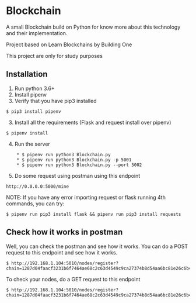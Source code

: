 # Blockchain

A small Blockchain build on Python for know more about this technology and their implementation.

Project based on Learn Blockchains by Building One

This project are only for study purposes

## Installation
1. Run python 3.6+
2. Install pipenv
3. Verify that you have pip3 installed

```
$ pip3 install pipenv 
```
3. Install all the requirements (Flask and request install over pipenv)
```
$ pipenv install
```
4. Run the server
```
    * $ pipenv run python3 Blockchain.py
    * $ pipenv run python3 Blockchain.py -p 5001
    * $ pipenv run python3 Blockchain.py --port 5002
```
5. Do some request using postman using this endpoint
```
http://0.0.0.0:5000/mine
```

NOTE: If you have any error importing request or flask running 4th commands, you can try:
```
$ pipenv run pip3 install flask && pipenv run pip3 install requests
```

## Check how it works in postman
Well, you can check the postman and see how it works.
You can do a POST request to this endpoint and see how it works.
```
$ http://192.168.1.104:5010/nodes/register?chain=1287d04faacf3231b6f7464ae68c2c63d4549c9ca27374b8d54aa6bc81e26c6b48&length=15514013
```

To check your nodes, do a GET request to this endpoint
```
$ http://192.168.1.104:5010/nodes/register?chain=1287d04faacf3231b6f7464ae68c2c63d4549c9ca27374b8d54aa6bc81e26c6b48&length=15514013
```